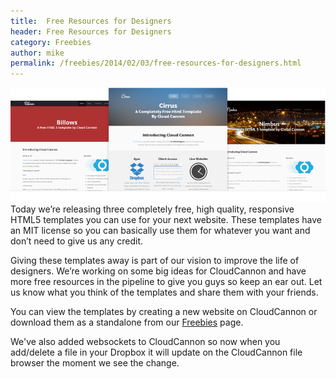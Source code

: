 ```yaml
---
title:  Free Resources for Designers
header: Free Resources for Designers
category: Freebies
author: mike
permalink: /freebies/2014/02/03/free-resources-for-designers.html
---
```


![Template Screenshots](/img/blog/free-templates-large.png)
Today we’re releasing three completely free, high quality, responsive HTML5 templates you can use for your next website. These templates have an MIT license so you can basically use them for whatever you want and don’t need to give us any credit.

Giving these templates away is part of our vision to improve the life of designers. We’re working on some big ideas for CloudCannon and have more free resources in the pipeline to give you guys so keep an ear out. Let us know what you think of the templates and share them with your friends.

You can view the templates by creating a new website on CloudCannon or download them as a standalone from our [Freebies](/freebies) page.

We've also added websockets to CloudCannon so now when you add/delete a file in your Dropbox it will update on the CloudCannon file browser the moment we see the change.
